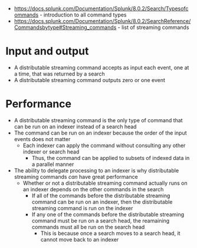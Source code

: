 - https://docs.splunk.com/Documentation/Splunk/8.0.2/Search/Typesofcommands - introduction to all command types
- https://docs.splunk.com/Documentation/Splunk/8.0.2/SearchReference/Commandsbytype#Streaming_commands - list of streaming commands
# Input and output
- A distributable streaming command accepts as input each event, one at a time, that was returned by a search
- A distributable streaming command outputs zero or one event
# Performance
- A distributable streaming command is the only type of command that can be run on an indexer instead of a search head
- The command can be run on an indexer because the order of the input events does not matter
  - Each indexer can apply the command without consulting any other indexer or search head
    - Thus, the command can be applied to subsets of indexed data in a parallel manner
- The ability to delegate processing to an indexer is why distributable streaming commands *can* have great performance
  - Whether or not a distributable streaming command actually runs on an indexer depends on the other commands in the search
    - If all of the commands before the distributable streaming command can be run on an indexer, then the distributable streaming command is run on
      the indexer
    - If any one of the commands before the distributable streaming command must be run on a search head, the reamaining commands must all be run on
      the search head
      - This is because once a search moves to a search head, it cannot move back to an indexer
